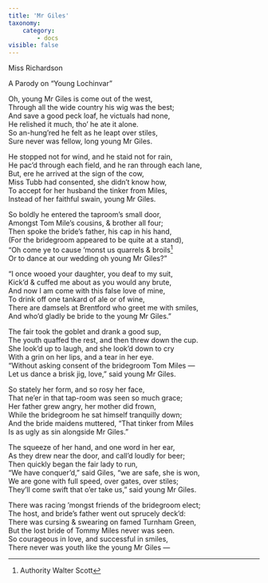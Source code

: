 ```yaml
---
title: 'Mr Giles'
taxonomy:
    category:
        - docs
visible: false
---
```


<div class="author">Miss Richardson</div>

<span class="pencil">A Parody on “Young Lochinvar”</span>

Oh, young Mr Giles is come out of the west,  
Through all the wide country his wig was the best;  
And save a good peck loaf, he victuals had none,  
He relished it much, tho’ he ate it alone.  
So an-hung’red he felt as he leapt over stiles,  
Sure never was fellow, long young Mr Giles.  
  
He stopped not for wind, and he staid not for rain,  
He pac’d through each field, and he ran through each lane,  
But, ere he arrived at the sign of the cow,  
Miss Tubb had consented, she didn’t know how,  
To accept for her husband the tinker from Miles,  
Instead of her faithful swain, young Mr Giles.  
  
So boldly he entered the taproom’s small door,  
Amongst Tom Mile’s cousins, & brother all four;  
Then spoke the bride’s father, his cap in his hand,  
(For the bridegroom appeared to be quite at a stand),  
“Oh come ye to cause ’monst us quarrels & broils[^1]  
Or to dance at our wedding oh young Mr Giles?”  
  
“I once wooed your daughter, you deaf to my suit,  
Kick’d & cuffed me about as you would any brute,  
And now I am come with this false love of mine,  
To drink off one tankard of ale or of wine,  
There are damsels at Brentford who greet me with smiles,  
And who’d gladly be bride to the young Mr Giles.”  
  
The fair took the goblet and drank a good sup,  
The youth quaffed the rest, and then threw down the cup.  
She look’d up to laugh, and she look’d down to cry  
With a grin on her lips, and a tear in her eye.  
“Without asking consent of the bridegroom Tom Miles —  
Let us dance a brisk jig, love,” said young Mr Giles.  
  
So stately her form, and so rosy her face,  
That ne’er in that tap-room was seen so much grace;  
Her father grew angry, her mother did frown,  
While the bridegroom he sat himself tranquilly down;  
And the bride maidens muttered, “That tinker from Miles  
Is as ugly as sin alongside Mr Giles.”  
  
The squeeze of her hand, and one word in her ear,  
As they drew near the door, and call’d loudly for beer;  
Then quickly began the fair lady to run,  
“We have conquer’d,” said Giles, “we are safe, she is won,  
We are gone with full speed, over gates, over stiles;  
They’ll come swift that o’er take us,” said young Mr Giles.  
  
There was racing ’mongst friends of the bridegroom elect;  
The host, and bride’s father went out sprucely deck’d:  
There was cursing & swearing on famed Turnham Green,  
But the lost bride of Tommy Miles never was seen.  
So courageous in love, and successful in smiles,  
There never was youth like the young Mr Giles —

[^1]: Authority Walter Scott 